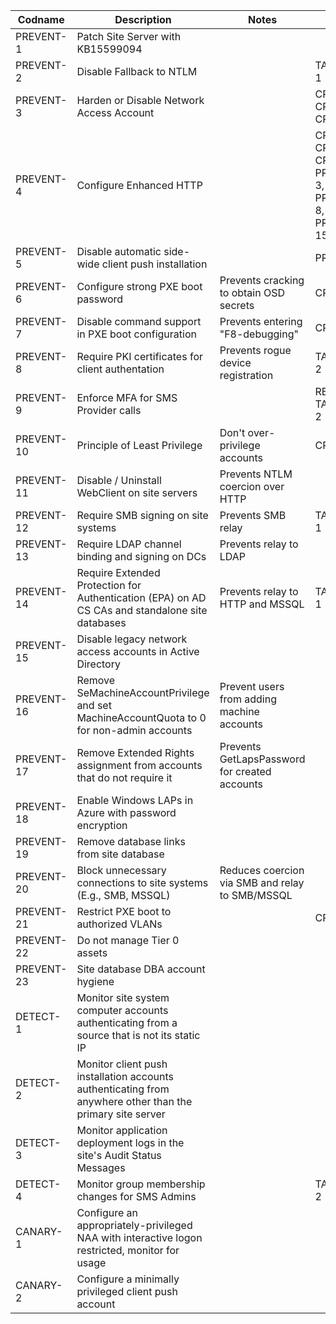 | Codname | Description | Notes | Links | Status |
|---------|-------------|-------| ----- | ------ |
| PREVENT-1 | Patch Site Server with KB15599094 | |  | QA
| PREVENT-2 | Disable Fallback to NTLM | | TAKEOVER-1| QA
| PREVENT-3 | Harden or Disable Network Access Account | | CRED-1, CRED-2, CRED-3 | QA
| PREVENT-4 | Configure Enhanced HTTP | | CRED-2, CRED-3, CRED-4, PREVENT-3, PREVENT-8, PREVENT-15| WIP
| PREVENT-5 | Disable automatic side-wide client push installation | | PREVENT-2 |
| PREVENT-6 | Configure strong PXE boot password | Prevents cracking to obtain OSD secrets | CRED-1 |
| PREVENT-7 | Disable command support in PXE boot configuration| Prevents entering "F8-debugging" | CRED-1 |
| PREVENT-8 | Require PKI certificates for client authentation | Prevents rogue device registration | TAKEOVER-2 |
| PREVENT-9 | Enforce MFA for SMS Provider calls | | RECON-4, TAKEOVER-2 |
| PREVENT-10 | Principle of Least Privilege | Don't over-privilege accounts | CRED-3 | 
| PREVENT-11 | Disable / Uninstall WebClient on site servers  | Prevents NTLM coercion over HTTP |
| PREVENT-12 | Require SMB signing on site systems | Prevents SMB relay | TAKEOVER-1 |
| PREVENT-13 | Require LDAP channel binding and signing on DCs | Prevents relay to LDAP
| PREVENT-14 | Require Extended Protection for Authentication (EPA) on AD CS CAs and standalone site databases | Prevents relay to HTTP and MSSQL | TAKEOVER-1
| PREVENT-15 | Disable legacy network access accounts in Active Directory |
| PREVENT-16 | Remove SeMachineAccountPrivilege and set MachineAccountQuota to 0 for non-admin accounts | Prevent users from adding machine accounts
| PREVENT-17 | Remove Extended Rights assignment from accounts that do not require it | Prevents GetLapsPassword for created accounts |
| PREVENT-18 | Enable Windows LAPs in Azure with password encryption |
| PREVENT-19 | Remove database links from site database |
| PREVENT-20 | Block unnecessary connections to site systems (E.g., SMB, MSSQL) | Reduces coercion via SMB and relay to SMB/MSSQL
| PREVENT-21 | Restrict PXE boot to authorized VLANs | | CRED-1 |
| PREVENT-22 | Do not manage Tier 0 assets |
| PREVENT-23 | Site database DBA account hygiene
| DETECT-1 | Monitor site system computer accounts authenticating from a source that is not its static IP |
| DETECT-2 | Monitor client push installation accounts authenticating from anywhere other than the primary site server |
| DETECT-3 | Monitor application deployment logs in the site's Audit Status Messages |
| DETECT-4 | Monitor group membership changes for SMS Admins | | TAKEOVER-2 |
| CANARY-1 | Configure an appropriately-privileged NAA with interactive logon restricted, monitor for usage |
| CANARY-2 | Configure a minimally privileged client push account
